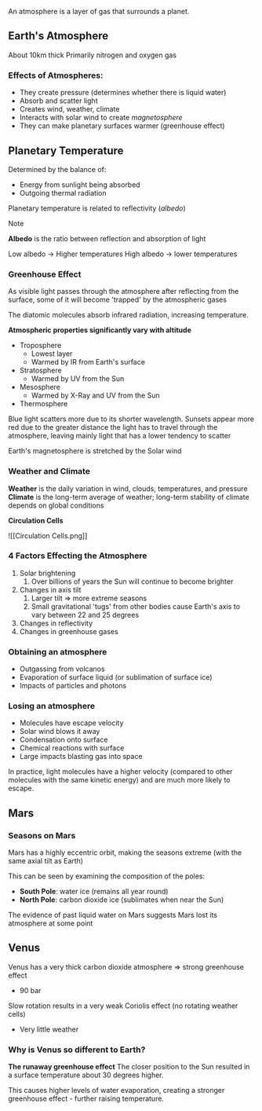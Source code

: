 
An atmosphere is a layer of gas that surrounds a planet.

## Earth's Atmosphere
About 10km thick
Primarily nitrogen and oxygen gas

### Effects of Atmospheres:
- They create pressure (determines whether there is liquid water)
- Absorb and scatter light
- Creates wind, weather, climate
- Interacts with solar wind to create *magnetosphere*
- They can make planetary surfaces warmer (greenhouse effect)


## Planetary Temperature
Determined by the balance of:
- Energy from sunlight being absorbed
- Outgoing thermal radiation

Planetary temperature is related to reflectivity (*albedo*)

>[!note]
**Albedo** is the ratio between reflection and absorption of light

Low albedo -> Higher temperatures
High albedo -> lower temperatures


### Greenhouse Effect
As visible light passes through the atmosphere after reflecting from the surface, some of it will become 'trapped' by the atmospheric gases 

The diatomic molecules absorb infrared radiation, increasing temperature.


**Atmospheric properties significantly vary with altitude**
- Troposphere
	- Lowest layer
	- Warmed by IR from Earth's surface
- Stratosphere
	- Warmed by UV from the Sun
- Mesosphere
	- Warmed by X-Ray and UV from the Sun
- Thermosphere


Blue light scatters more due to its shorter wavelength.
Sunsets appear more red due to the greater distance the light has to travel through the atmosphere, leaving mainly light that has a lower tendency to scatter

Earth's magnetosphere is stretched by the Solar wind

### Weather and Climate
**Weather** is the daily variation in wind, clouds, temperatures, and pressure
**Climate** is the long-term average of weather; long-term stability of climate depends on global conditions


**Circulation Cells**

![[Circulation Cells.png]]


### 4 Factors Effecting the Atmosphere
1. Solar brightening
	1. Over billions of years the Sun will continue to become brighter
2. Changes in axis tilt
	1. Larger tilt => more extreme seasons
	2. Small gravitational 'tugs' from other bodies cause Earth's axis to vary between 22 and 25 degrees
3. Changes in reflectivity
4. Changes in greenhouse gases


### Obtaining an atmosphere
- Outgassing from volcanos
- Evaporation of surface liquid (or sublimation of surface ice)
- Impacts of particles and photons

### Losing an atmosphere
- Molecules have escape velocity
- Solar wind blows it away
- Condensation onto surface
- Chemical reactions with surface
- Large impacts blasting gas into space


In practice, light molecules have a higher velocity (compared to other molecules with the same kinetic energy) and are much more likely to escape.


## Mars
### Seasons on Mars
Mars has a highly eccentric orbit, making the seasons extreme (with the same axial tilt as Earth)

This can be seen by examining the composition of the poles:
- **South Pole**: water ice (remains all year round)
- **North Pole**: carbon dioxide ice (sublimates when near the Sun)

The evidence of past liquid water on Mars suggests Mars lost its atmosphere at some point

## Venus
Venus has a very thick carbon dioxide atmosphere => strong greenhouse effect
- 90 bar

Slow rotation results in a very weak Coriolis effect (no rotating weather cells)
- Very little weather

### Why is Venus so different to Earth?

**The runaway greenhouse effect**
The closer position to the Sun resulted in a surface temperature about 30 degrees higher.

This causes higher levels of water evaporation, creating a stronger greenhouse effect - further raising temperature.





